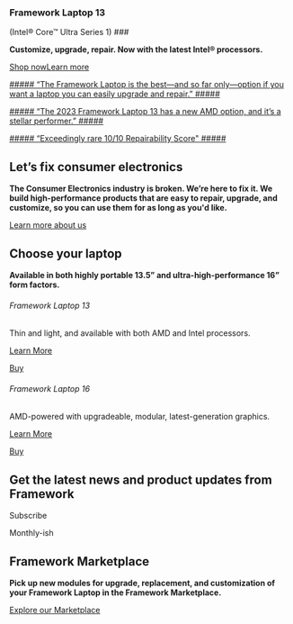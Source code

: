 ### Framework Laptop 13
(Intel® Core™ Ultra Series 1) ###

**Customize, upgrade, repair. Now with the latest Intel® processors.**

[Shop now](/de/en/products/laptop13-diy-intel-ultra-1/configuration/new)[Learn more](/de/en/products/laptop13-diy-intel-ultra-1)

[##### “The Framework Laptop is the best—and so far only—option if you want a laptop you can easily upgrade and repair.” #####](https://www.nytimes.com/wirecutter/reviews/best-laptops/#the-most-repairable-laptop)

[##### “The 2023 Framework Laptop 13 has a new AMD option, and it’s a stellar performer.” #####](https://www.theverge.com/23911664/framework-laptop-13-2023-amd-review)

[##### “Exceedingly rare 10/10 Repairability Score" #####](https://www.youtube.com/watch?v=AV2umY3R0vw)

Let’s fix consumer electronics
----------

**The Consumer Electronics industry is broken. We’re here to fix it. We build high-performance products that are easy to repair, upgrade, and customize, so you can use them for as long as you'd like.**

[Learn more about us](/about)

Choose your laptop
----------

**Available in both highly portable 13.5” and ultra-high-performance 16” form factors.**

[](/products/laptop13-diy-intel-ultra-1/configuration/new)

###### Framework Laptop 13 ######

Thin and light, and available with both AMD and Intel processors.

[Learn More](/products/laptop13-diy-intel-ultra-1)

[Buy](/products/laptop13-diy-intel-ultra-1/configuration/new)

[](/products/laptop16-diy-amd-7040/configuration/new)

###### Framework Laptop 16 ######

AMD-powered with upgradeable, modular, latest-generation graphics.

[Learn More](/products/laptop16-diy-amd-7040)

[Buy](/products/laptop16-diy-amd-7040/configuration/new)

Get the latest news and product updates from Framework
----------

Subscribe

Monthly-ish

Framework Marketplace
----------

**Pick up new modules for upgrade, replacement, and customization of your Framework Laptop in the Framework Marketplace.**

[Explore our Marketplace](/de/en/marketplace)
